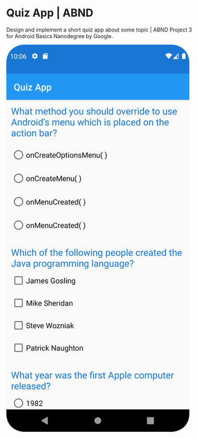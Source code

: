 # Quiz App | ABND

Design and implement a short quiz app about some topic | ABND Project 3 for Android Basics Nanodegree by Google.

![QuizApp](https://github.com/AstroAnasTariq/QuizApp/blob/main/QuizAppScreenshot.png)
